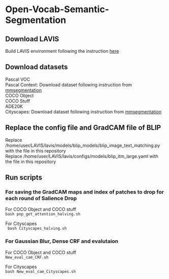 # Open-Vocab-Semantic-Segmentation

## Download LAVIS
Build LAVIS environment following the instruction [here]([https://www.google.com](https://github.com/salesforce/LAVIS/tree/ac8fc98c93c02e2dfb727e24a361c4c309c8dbbc?tab=readme-ov-file#installation)https://github.com/salesforce/LAVIS/tree/ac8fc98c93c02e2dfb727e24a361c4c309c8dbbc?tab=readme-ov-file#installation)

## Download datasets
Pascal VOC <br>
Pascal Context: Download dataset following instruction from [mmsegmentation](https://github.com/open-mmlab/mmsegmentation/blob/main/docs/en/user_guides/2_dataset_prepare.md#pascal-context) <br>
COCO Object <br>
COCO Stuff <br>
ADE20K <br>
Cityscapes: Download dataset following instruction from [mmsegmentation](https://github.com/open-mmlab/mmsegmentation/blob/main/docs/en/user_guides/2_dataset_prepare.md#pascal-context) <br>

## Replace the config file and GradCAM file of BLIP
Replace /home/user/LAVIS/lavis/models/blip_models/blip_image_text_matching.py with the file in this repository <br>
Replace /home/user/LAVIS/lavis/configs/models/blip_itm_large.yaml with the file in this repository <br>

## Run scripts
### For saving the GradCAM maps and index of patches to drop for each round of Salience Drop

For COCO Object and COCO stuff <br>
`bash pnp_get_attention_halving.sh`

For Cityscapes <br>
` bash Cityscapes_halving.sh`


### For Gaussian Blur, Dense CRF and evalutaion

For COCO Object and COCO stuff <br>
`New_eval_cam_CRF.sh`

For Cityscapes <br>
`bash New_eval_cam_Cityscapes.sh`
